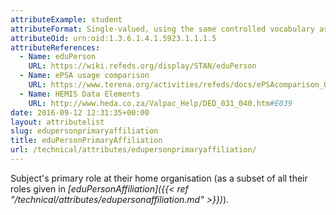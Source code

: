 ```yaml
---
attributeExample: student
attributeFormat: Single-valued, using the same controlled vocabulary as [_eduPersonAffiliation_](/technical/attributes/edupersonaffiliation/).
attributeOid: urn:oid:1.3.6.1.4.1.5923.1.1.1.5
attributeReferences:
  - Name: eduPerson
    URL: https://wiki.refeds.org/display/STAN/eduPerson
  - Name: ePSA usage comparison
    URL: https://www.terena.org/activities/refeds/docs/ePSAcomparison_0_13.pdf
  - Name: HEMIS Data Elements
    URL: http://www.heda.co.za/Valpac_Help/DED_031_040.htm#E039
date: 2016-09-12 12:31:35+00:00
layout: attributelist
slug: edupersonprimaryaffiliation
title: eduPersonPrimaryAffiliation
url: /technical/attributes/edupersonprimaryaffiliation/
---
```


Subject's primary role at their home organisation (as a subset of all their roles given in _[eduPersonAffiliation]({{< ref "/technical/attributes/edupersonaffiliation.md" >}})_).
